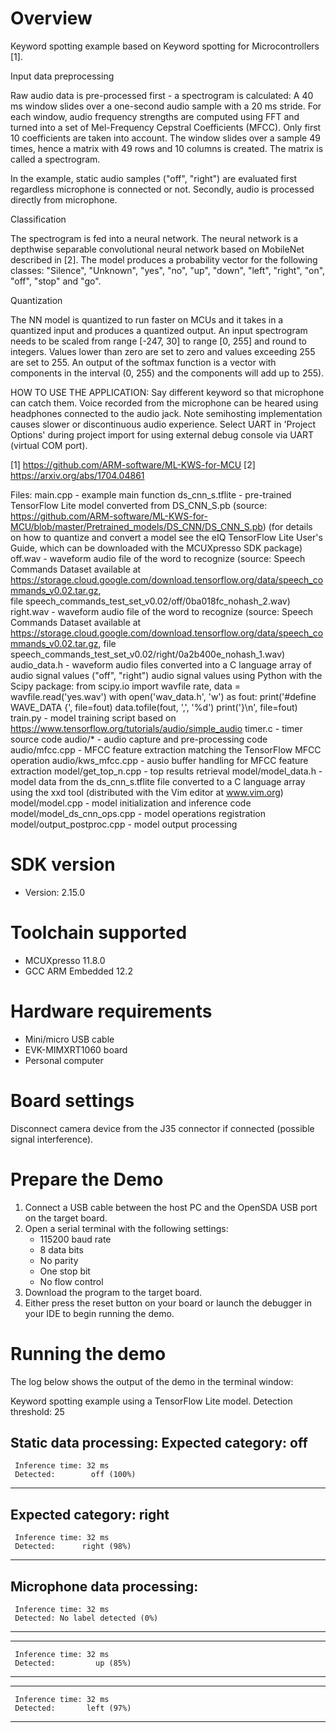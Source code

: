 Overview
========
Keyword spotting example based on Keyword spotting for Microcontrollers [1].

Input data preprocessing

Raw audio data is pre-processed first - a spectrogram is calculated: A 40 ms
window slides over a one-second audio sample with a 20 ms stride. For each
window, audio frequency strengths are computed using FFT and turned into
a set of Mel-Frequency Cepstral Coefficients (MFCC). Only first 10 coefficients
are taken into account. The window slides over a sample 49 times, hence
a matrix with 49 rows and 10 columns is created. The matrix is called a spectrogram.

In the example, static audio samples ("off", "right") are evaluated first
regardless microphone is connected or not. Secondly, audio is processed directly
from microphone.

Classification

The spectrogram is fed into a neural network. The neural network is a depthwise
separable convolutional neural network based on MobileNet described in [2].
The model produces a probability vector for the following classes:
"Silence", "Unknown", "yes", "no", "up", "down", "left", "right", "on", "off",
"stop" and "go".

Quantization

The NN model is quantized to run faster on MCUs and it takes in a quantized
input and produces a quantized output. An input spectrogram needs to be scaled
from range [-247, 30] to range [0, 255] and round to integers. Values lower
than zero are set to zero and values exceeding 255 are set to 255. An output
of the softmax function is a vector with components in the interval (0, 255)
and the components will add up to 255).   

HOW TO USE THE APPLICATION:
Say different keyword so that microphone can catch them. Voice recorded from
the microphone can be heared using headphones connected to the audio jack.
Note semihosting implementation causes slower or discontinuous audio experience. 
Select UART in 'Project Options' during project import for using external debug
console via UART (virtual COM port).

[1] https://github.com/ARM-software/ML-KWS-for-MCU
[2] https://arxiv.org/abs/1704.04861

Files:
  main.cpp - example main function
  ds_cnn_s.tflite - pre-trained TensorFlow Lite model converted from DS_CNN_S.pb
    (source: https://github.com/ARM-software/ML-KWS-for-MCU/blob/master/Pretrained_models/DS_CNN/DS_CNN_S.pb)
    (for details on how to quantize and convert a model see the eIQ TensorFlow Lite
    User's Guide, which can be downloaded with the MCUXpresso SDK package)
  off.wav - waveform audio file of the word to recognize
    (source: Speech Commands Dataset available at
    https://storage.cloud.google.com/download.tensorflow.org/data/speech_commands_v0.02.tar.gz,  
    file speech_commands_test_set_v0.02/off/0ba018fc_nohash_2.wav)
  right.wav - waveform audio file of the word to recognize
    (source: Speech Commands Dataset available at
    https://storage.cloud.google.com/download.tensorflow.org/data/speech_commands_v0.02.tar.gz,
    file speech_commands_test_set_v0.02/right/0a2b400e_nohash_1.wav)
  audio_data.h - waveform audio files converted into a C language array of audio signal
    values ("off", "right") audio signal values using Python with the Scipy package:
    from scipy.io import wavfile
    rate, data = wavfile.read('yes.wav')
    with open('wav_data.h', 'w') as fout:
      print('#define WAVE_DATA {', file=fout)
      data.tofile(fout, ',', '%d')
      print('}\n', file=fout)
  train.py - model training script based on https://www.tensorflow.org/tutorials/audio/simple_audio
  timer.c - timer source code
  audio/* - audio capture and pre-processing code
  audio/mfcc.cpp - MFCC feature extraction matching the TensorFlow MFCC operation
  audio/kws_mfcc.cpp - ausio buffer handling for MFCC feature extraction
  model/get_top_n.cpp - top results retrieval
  model/model_data.h - model data from the ds_cnn_s.tflite file converted to
    a C language array using the xxd tool (distributed with the Vim editor
    at www.vim.org)
  model/model.cpp - model initialization and inference code
  model/model_ds_cnn_ops.cpp - model operations registration
  model/output_postproc.cpp - model output processing


SDK version
===========
- Version: 2.15.0

Toolchain supported
===================
- MCUXpresso  11.8.0
- GCC ARM Embedded  12.2

Hardware requirements
=====================
- Mini/micro USB cable
- EVK-MIMXRT1060 board
- Personal computer

Board settings
==============
Disconnect camera device from the J35 connector if connected (possible signal interference).

Prepare the Demo
================
1. Connect a USB cable between the host PC and the OpenSDA USB port on the target board. 
2. Open a serial terminal with the following settings:
   - 115200 baud rate
   - 8 data bits
   - No parity
   - One stop bit
   - No flow control
3. Download the program to the target board.
4. Either press the reset button on your board or launch the debugger in your IDE to begin running the demo.

Running the demo
================
The log below shows the output of the demo in the terminal window:

Keyword spotting example using a TensorFlow Lite model.
Detection threshold: 25

Static data processing:
Expected category: off
----------------------------------------
     Inference time: 32 ms
     Detected:        off (100%)
----------------------------------------

Expected category: right
----------------------------------------
     Inference time: 32 ms
     Detected:      right (98%)
----------------------------------------


Microphone data processing:
----------------------------------------
     Inference time: 32 ms
     Detected: No label detected (0%)
----------------------------------------

----------------------------------------
     Inference time: 32 ms
     Detected:         up (85%)
----------------------------------------

----------------------------------------
     Inference time: 32 ms
     Detected:       left (97%)
----------------------------------------

